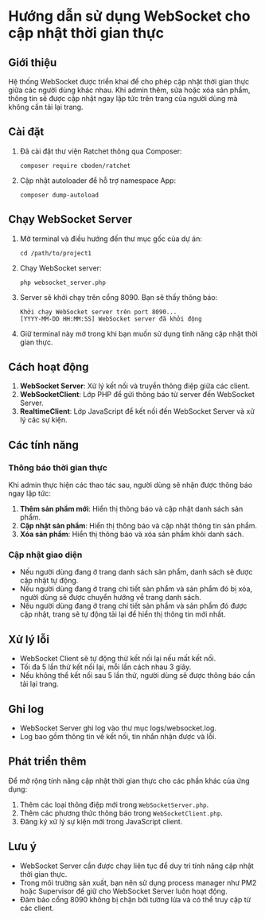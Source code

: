 # Hướng dẫn sử dụng WebSocket cho cập nhật thời gian thực

## Giới thiệu

Hệ thống WebSocket được triển khai để cho phép cập nhật thời gian thực giữa các người dùng khác nhau. Khi admin thêm, sửa hoặc xóa sản phẩm, thông tin sẽ được cập nhật ngay lập tức trên trang của người dùng mà không cần tải lại trang.

## Cài đặt

1. Đã cài đặt thư viện Ratchet thông qua Composer:
   ```
   composer require cboden/ratchet
   ```

2. Cập nhật autoloader để hỗ trợ namespace App:
   ```
   composer dump-autoload
   ```

## Chạy WebSocket Server

1. Mở terminal và điều hướng đến thư mục gốc của dự án:
   ```
   cd /path/to/project1
   ```

2. Chạy WebSocket server:
   ```
   php websocket_server.php
   ```

3. Server sẽ khởi chạy trên cổng 8090. Bạn sẽ thấy thông báo:
   ```
   Khởi chạy WebSocket server trên port 8090...
   [YYYY-MM-DD HH:MM:SS] WebSocket server đã khởi động
   ```

4. Giữ terminal này mở trong khi bạn muốn sử dụng tính năng cập nhật thời gian thực.

## Cách hoạt động

1. **WebSocket Server**: Xử lý kết nối và truyền thông điệp giữa các client.
2. **WebSocketClient**: Lớp PHP để gửi thông báo từ server đến WebSocket Server.
3. **RealtimeClient**: Lớp JavaScript để kết nối đến WebSocket Server và xử lý các sự kiện.

## Các tính năng

### Thông báo thời gian thực

Khi admin thực hiện các thao tác sau, người dùng sẽ nhận được thông báo ngay lập tức:

1. **Thêm sản phẩm mới**: Hiển thị thông báo và cập nhật danh sách sản phẩm.
2. **Cập nhật sản phẩm**: Hiển thị thông báo và cập nhật thông tin sản phẩm.
3. **Xóa sản phẩm**: Hiển thị thông báo và xóa sản phẩm khỏi danh sách.

### Cập nhật giao diện

- Nếu người dùng đang ở trang danh sách sản phẩm, danh sách sẽ được cập nhật tự động.
- Nếu người dùng đang ở trang chi tiết sản phẩm và sản phẩm đó bị xóa, người dùng sẽ được chuyển hướng về trang danh sách.
- Nếu người dùng đang ở trang chi tiết sản phẩm và sản phẩm đó được cập nhật, trang sẽ tự động tải lại để hiển thị thông tin mới nhất.

## Xử lý lỗi

- WebSocket Client sẽ tự động thử kết nối lại nếu mất kết nối.
- Tối đa 5 lần thử kết nối lại, mỗi lần cách nhau 3 giây.
- Nếu không thể kết nối sau 5 lần thử, người dùng sẽ được thông báo cần tải lại trang.

## Ghi log

- WebSocket Server ghi log vào thư mục logs/websocket.log.
- Log bao gồm thông tin về kết nối, tin nhắn nhận được và lỗi.

## Phát triển thêm

Để mở rộng tính năng cập nhật thời gian thực cho các phần khác của ứng dụng:

1. Thêm các loại thông điệp mới trong `WebSocketServer.php`.
2. Thêm các phương thức thông báo trong `WebSocketClient.php`.
3. Đăng ký xử lý sự kiện mới trong JavaScript client.

## Lưu ý

- WebSocket Server cần được chạy liên tục để duy trì tính năng cập nhật thời gian thực.
- Trong môi trường sản xuất, bạn nên sử dụng process manager như PM2 hoặc Supervisor để giữ cho WebSocket Server luôn hoạt động.
- Đảm bảo cổng 8090 không bị chặn bởi tường lửa và có thể truy cập từ các client. 